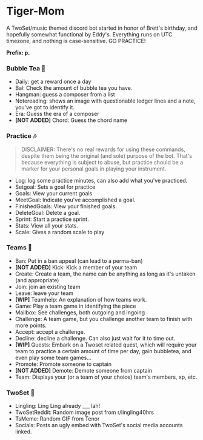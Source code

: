 # Tiger-Mom
A TwoSet/music themed discord bot started in honor of Brett's birthday, and hopefully somewhat functional by Eddy's. Everything runs on UTC timezone, and nothing is case-sensitive. GO PRACTICE!

**Prefix: p.**

### Bubble Tea 🍵

- Daily: get a reward once a day
- Bal: Check the amount of bubble tea you have.
- Hangman: guess a composer from a list
- Notereading: shows an image with questionable ledger lines and a note, you've got to identify it.
- Era: Guess the era of a composer
- **[NOT ADDED]** Chord: Guess the chord name

### Practice 🎶

> DISCLAIMER: There's no real rewards for using these commands, despite them being the original (and sole) purpose of the bot.
> That's because everything is subject to abuse, but practice should be a marker for your personal goals in playing your instrument. 

- Log: log some practice minutes, can also add what you've practiced.
- Setgoal: Sets a goal for practice
- Goals: View your current goals
- MeetGoal: Indicate you've accomplished a goal.
- FinishedGoals: View your finished goals.
- DeleteGoal: Delete a goal.
- Sprint: Start a practice sprint.
- Stats: View all your stats.
- Scale: Gives a random scale to play


### Teams 🤝

- Ban: Put in a ban appeal (can lead to a perma-ban)
- **[NOT ADDED]** Kick: Kick a member of your team
- Create: Create a team, the name can be anything as long as it's untaken (and appropriate)
- Join: join an existing team
- Leave: leave your team
- **[WIP]** Teamhelp: An explanation of how teams work.
- Game: Play a team game in identifying the piece
- Mailbox: See challenges, both outgoing and ingoing
- Challenge: A team game, but you challenge another team to finish with more points.
- Accept: accept a challenge.
- Decline: decline a challenge. Can also just wait for it to time out.
- **[WIP]** Quests: Embark on a Twoset related quest, which will require your team to practice a certain amount of time per day, gain bubbletea, and even play some team games...
- Promote: Promote someone to captain
- **[NOT ADDED]** Demote: Demote someone from captain
- Team: Displays your (or a team of your choice) team's members, xp, etc.

### TwoSet 🎻

- Lingling: Ling Ling already ___ lah!
- TwoSetReddit: Random image post from r/lingling40hrs
- TsMeme: Random GIF from Tenor
- Socials: Posts an ugly embed with TwoSet's social media accounts linked.
